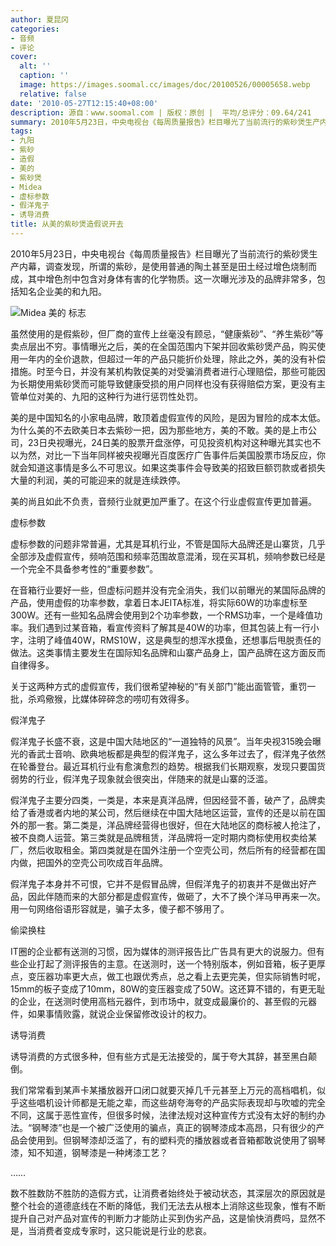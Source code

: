 ```yaml
---
author: 夏昆冈
categories:
- 音频
- 评论
cover:
  alt: ''
  caption: ''
  image: https://images.soomal.cc/images/doc/20100526/00005658.webp
  relative: false
date: '2010-05-27T12:15:40+08:00'
description: 源自：www.soomal.com | 版权：原创 |  平均/总评分：09.64/241
summary: 2010年5月23日，中央电视台《每周质量报告》栏目曝光了当前流行的紫砂煲生产内幕，调查发现，所谓的紫砂，是使用普通的陶土甚至是田土经过增色烧制而成，其中增色剂中包含对身体有害的化学物质。这一次曝光涉及的品牌非常多，包括知名企业美的和九阳。虽然使用的是假紫砂，但厂商的宣传上丝毫没有顾忌，“健康紫砂”、“养生紫砂”等卖点层出不穷。事情曝光之后，美的在全国范围内下架并回收紫砂煲产品，购买使用一年内的全价退款，但超过一年的产品只能……
tags:
- 九阳
- 紫砂
- 造假
- 美的
- 紫砂煲
- Midea
- 虚标参数
- 假洋鬼子
- 诱导消费
title: 从美的紫砂煲造假说开去
---
```


2010年5月23日，中央电视台《每周质量报告》栏目曝光了当前流行的紫砂煲生产内幕，调查发现，所谓的紫砂，是使用普通的陶土甚至是田土经过增色烧制而成，其中增色剂中包含对身体有害的化学物质。这一次曝光涉及的品牌非常多，包括知名企业美的和九阳。



![Midea 美的 标志](https://images.soomal.cc/images/doc/20100526/00005658.webp)



虽然使用的是假紫砂，但厂商的宣传上丝毫没有顾忌，“健康紫砂”、“养生紫砂”等卖点层出不穷。事情曝光之后，美的在全国范围内下架并回收紫砂煲产品，购买使用一年内的全价退款，但超过一年的产品只能折价处理，除此之外，美的没有补偿措施。时至今日，并没有某机构敦促美的对受骗消费者进行心理赔偿，那些可能因为长期使用紫砂煲而可能导致健康受损的用户同样也没有获得赔偿方案，更没有主管单位对美的、九阳的这种行为进行惩罚性处罚。



美的是中国知名的小家电品牌，敢顶着虚假宣传的风险，是因为冒险的成本太低。为什么美的不去欧美日本去紫砂一把，因为那些地方，美的不敢。美的是上市公司，23日央视曝光，24日美的股票开盘涨停，可见投资机构对这种曝光其实也不以为然，对比一下当年同样被央视曝光百度医疗广告事件后美国股票市场反应，你就会知道这事情是多么不可思议。如果这类事件会导致美的招致巨额罚款或者损失大量的利润，美的可能迎来的就是连续跌停。



美的尚且如此不负责，音频行业就更加严重了。在这个行业虚假宣传更加普遍。



虚标参数



虚标参数的问题非常普遍，尤其是耳机行业，不管是国际大品牌还是山寨货，几乎全部涉及虚假宣传，频响范围和频率范围故意混淆，现在买耳机，频响参数已经是一个完全不具备参考性的“重要参数”。



在音箱行业要好一些，但虚标问题并没有完全消失，我们以前曝光的某国际品牌的产品，使用虚假的功率参数，拿着日本JEITA标准，将实际60W的功率虚标至300W。还有一些知名品牌会使用到2个功率参数，一个RMS功率，一个是峰值功率。我们遇到过某音箱，看宣传资料了解其是40W的功率，但其包装上有一行小字，注明了峰值40W，RMS10W，这是典型的想浑水摸鱼，还想事后甩脱责任的做法。这类事情主要发生在国际知名品牌和山寨产品身上，国产品牌在这方面反而自律得多。



关于这两种方式的虚假宣传，我们很希望神秘的“有关部门”能出面管管，重罚一批，杀鸡儆猴，比媒体碎碎念的唠叨有效得多。



假洋鬼子



假洋鬼子长盛不衰，这是中国大陆地区的“一道独特的风景”。当年央视315晚会曝光的香武士音响、欧典地板都是典型的假洋鬼子，这么多年过去了，假洋鬼子依然在轮番登台。最近耳机行业有愈演愈烈的趋势。根据我们长期观察，发现只要国货弱势的行业，假洋鬼子现象就会很突出，伴随来的就是山寨的泛滥。



假洋鬼子主要分四类，一类是，本来是真洋品牌，但因经营不善，破产了，品牌卖给了香港或者内地的某公司，然后继续在中国大陆地区运营，宣传的还是以前在国外的那一套。第二类是，洋品牌经营得也很好，但在大陆地区的商标被人抢注了，被不良商人运营。第三类就是品牌租赁，洋品牌将一定时期内商标使用权卖给某厂，然后收取租金。第四类就是在国外注册一个空壳公司，然后所有的经营都在国内做，把国外的空壳公司吹成百年品牌。



假洋鬼子本身并不可恨，它并不是假冒品牌，但假洋鬼子的初衷并不是做出好产品，因此伴随而来的大部分都是虚假宣传，做砸了，大不了换个洋马甲再来一次。用一句网络俗语形容就是，骗子太多，傻子都不够用了。



偷梁换柱



IT圈的企业都有送测的习惯，因为媒体的测评报告比广告具有更大的说服力。但有些企业打起了测评报告的主意。在送测时，送一个特别版本，例如音箱，板子更厚点，变压器功率更大点，做工也跟优秀点，总之看上去更完美，但实际销售时呢，15mm的板子变成了10mm，80W的变压器变成了50W。这还算不错的，有更无耻的企业，在送测时使用高档元器件，到市场中，就变成最廉价的、甚至假的元器件，如果事情败露，就说企业保留修改设计的权力。



诱导消费



诱导消费的方式很多种，但有些方式是无法接受的，属于夸大其辞，甚至黑白颠倒。



我们常常看到某声卡某播放器开口闭口就要灭掉几千元甚至上万元的高档唱机，似乎这些唱机设计师都是无能之辈，而这些胡夸海夸的产品实际表现却与吹嘘的完全不同，这属于恶性宣传，但很多时候，法律法规对这种宣传方式没有太好的制约办法。“钢琴漆”也是一个被广泛使用的骗点，真正的钢琴漆成本高昂，只有很少的产品会使用到。但钢琴漆却泛滥了，有的塑料壳的播放器或者音箱都敢说使用了钢琴漆，知不知道，钢琴漆是一种烤漆工艺？



……



数不胜数防不胜防的造假方式，让消费者始终处于被动状态，其深层次的原因就是整个社会的道德底线在不断的降低，我们无法去从根本上消除这些现象，惟有不断提升自己对产品对宣传的判断力才能防止买到伪劣产品，这是愉快消费吗，显然不是，当消费者变成专家时，这只能说是行业的悲哀。